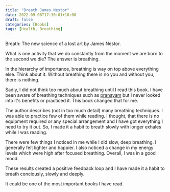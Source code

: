 ```yaml
---
title: "Breath James Nestor"
date: 2022-09-08T17:30:01+10:00
draft: false
categories: [Books]
tags: [Health, Breathing]
---
```


Breath: The new science of a lost art by James Nestor.

What is one activity that we do constantly from the moment we are born to the second we die? The answer is breathing.

In the hierarchy of importance, breathing is way on top above everything else. Think about it. Without breathing there is no you and without you, there is nothing.

Sadly, I did not think too much about breathing until I read this book. I have been aware of breathing techniques such as [pranayam](https://en.wikipedia.org/wiki/Pranayama) but I never looked into it's benefits or practiced it. This book changed that for me.

The author describes (not in too much detail) many breathing techniques. I was able to practice few of them while reading. I thought, that there is no equipment required or any special arrangement and I have got everything I need to try it out. So, I made it a habit to breath slowly with longer exhales while I was reading.

There were few things I noticed in me while I did slow, deep breathing. I generally felt lighter and happier. I also noticed a change in my energy levels which were high after focused breathing. Overall, I was in a good mood.

These results created a positive feedback loop and I have made it a habit to breath conciously, slowly and deeply.

It could be one of the most important books I have read.
